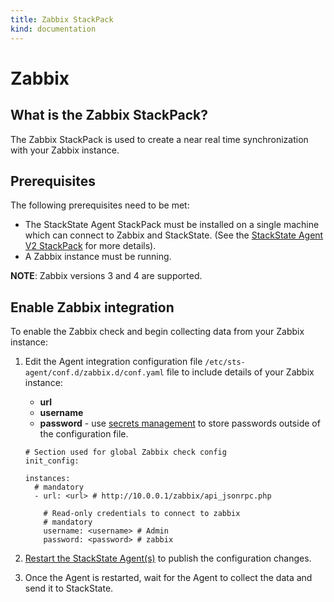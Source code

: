 ```yaml
---
title: Zabbix StackPack
kind: documentation
---
```


# Zabbix

## What is the Zabbix StackPack?

The Zabbix StackPack is used to create a near real time synchronization with your Zabbix instance.

## Prerequisites

The following prerequisites need to be met:

* The StackState Agent StackPack must be installed on a single machine which can connect to Zabbix and StackState. \(See the [StackState Agent V2 StackPack](agent.md) for more details\).
* A Zabbix instance must be running.

**NOTE**: Zabbix versions 3 and 4 are supported.

## Enable Zabbix integration

To enable the Zabbix check and begin collecting data from your Zabbix instance:

1. Edit the Agent integration configuration file `/etc/sts-agent/conf.d/zabbix.d/conf.yaml` file to include details of your Zabbix instance:
    - **url**
    - **username** 
    - **password** - use [secrets management](/configure/security/secrets_management.md) to store passwords outside of the configuration file.

    ```text
    # Section used for global Zabbix check config
    init_config:
    
    instances:
      # mandatory
      - url: <url> # http://10.0.0.1/zabbix/api_jsonrpc.php
    
        # Read-only credentials to connect to zabbix
        # mandatory
        username: <username> # Admin
        password: <password> # zabbix
    ```
2. [Restart the StackState Agent\(s\)](/stackpacks/integrations/agent.md#start-stop-restart-the-stackstate-agent) to publish the configuration changes.
3. Once the Agent is restarted, wait for the Agent to collect the data and send it to StackState.

